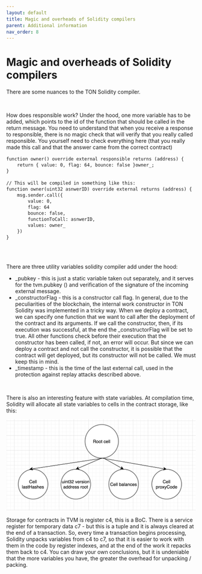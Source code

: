 ```yaml
---
layout: default
title: Magic and overheads of Solidity compilers
parent: Additional information
nav_order: 8
---
```


# Magic and overheads of Solidity compilers


There are some nuances to the TON Solidity compiler.  

<br />

How does responsible work? Under the hood, one more variable has to be added, which points to the id of the function that should be called in the return message. You need to understand that when you receive a response to responsible, there is no magic check that will verify that you really called responsible. You yourself need to check everything here (that you really made this call and that the answer came from the correct contract)

```solidity
function owner() override external responsible returns (address) {
    return { value: 0, flag: 64, bounce: false }owner_;
}

// This will be compiled in something like this:
function owner(uint32 asnwerID) override external returns (address) {
    msg.sender.call({
        value: 0,
        flag: 64
        bounce: false,
        functionToCall: asnwerID,
        values: owner_
    })
}
```

<br />
<br />

There are three utility variables solidity compiler add under the hood:

* _pubkey - this is just a static variable taken out separately, and it serves for the tvm.pubkey () and verification of the signature of the incoming external message.
* _constructorFlag - this is a constructor call flag. In general, due to the peculiarities of the blockchain, the internal work constructor in TON Solidity was implemented in a tricky way. When we deploy a contract, we can specify one function that we want to call after the deployment of the contract and its arguments. If we call the constructor, then, if its execution was successful, at the end the _constructorFlag will be set to true. All other functions check before their execution that the constructor has been called, if not, an error will occur. But since we can deploy a contract and not call the constructor, it is possible that the contract will get deployed, but its constructor will not be called. We must keep this in mind.
* _timestamp - this is the time of the last external call, used in the protection against replay attacks described above.

<br />

There is also an interesting feature with state variables. At compilation time, Solidity will allocate all state variables to cells in the contract storage, like this:

![](../../assets/images/storage_solidity.png)

Storage for contracts in TVM is register c4, this is a BoC. There is a service register for temporary data c7 - but this is a tuple and it is always cleared at the end of a transaction. So, every time a transaction begins processing, Solidity unpacks variables from c4 to c7, so that it is easier to work with them in the code by register indexes, and at the end of the work it repacks them back to c4. You can draw your own conclusions, but it is undeniable that the more variables you have, the greater the overhead for unpacking / packing.
